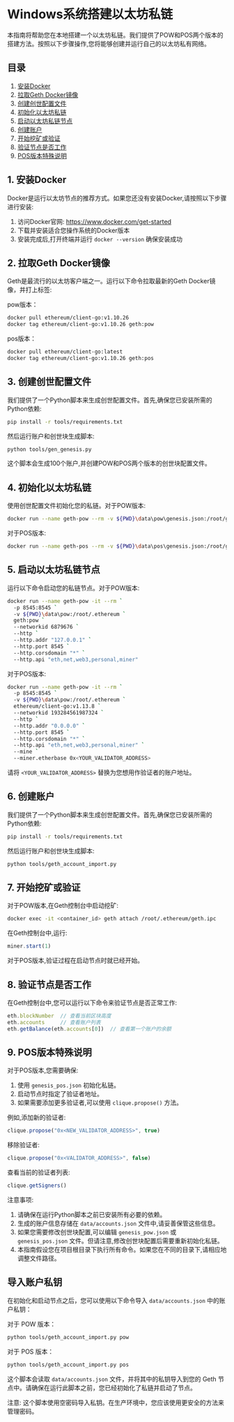 # Windows系统搭建以太坊私链

本指南将帮助您在本地搭建一个以太坊私链。我们提供了POW和POS两个版本的搭建方法。按照以下步骤操作,您将能够创建并运行自己的以太坊私有网络。

## 目录

1. [安装Docker](#1-安装docker)
2. [拉取Geth Docker镜像](#2-拉取geth-docker镜像)
3. [创建创世配置文件](#3-创建创世配置文件)
4. [初始化以太坊私链](#4-初始化以太坊私链)
5. [启动以太坊私链节点](#5-启动以太坊私链节点)
6. [创建账户](#6-创建账户)
7. [开始挖矿或验证](#7-开始挖矿或验证)
8. [验证节点是否工作](#8-验证节点是否工作)
9. [POS版本特殊说明](#9-pos版本特殊说明)

## 1. 安装Docker

Docker是运行以太坊节点的推荐方式。如果您还没有安装Docker,请按照以下步骤进行安装:

1. 访问Docker官网: https://www.docker.com/get-started
2. 下载并安装适合您操作系统的Docker版本
3. 安装完成后,打开终端并运行 `docker --version` 确保安装成功

## 2. 拉取Geth Docker镜像

Geth是最流行的以太坊客户端之一。运行以下命令拉取最新的Geth Docker镜像，并打上标签:

pow版本：

```bash
docker pull ethereum/client-go:v1.10.26
docker tag ethereum/client-go:v1.10.26 geth:pow
```

pos版本：

```bash
docker pull ethereum/client-go:latest
docker tag ethereum/client-go:v1.10.26 geth:pos
```

## 3. 创建创世配置文件

我们提供了一个Python脚本来生成创世配置文件。首先,确保您已安装所需的Python依赖:

```bash
pip install -r tools/requirements.txt
```

然后运行账户和创世块生成脚本:

```bash
python tools/gen_genesis.py
```

这个脚本会生成100个账户,并创建POW和POS两个版本的创世块配置文件。

## 4. 初始化以太坊私链

使用创世配置文件初始化您的私链。对于POW版本:

```bash
docker run --name geth-pow --rm -v ${PWD}\data\pow\genesis.json:/root/genesis.json -v ${PWD}\data\pow:/root/.ethereum geth:pow init /root/genesis.json
```

对于POS版本:

```bash
docker run --name geth-pos --rm -v ${PWD}\data\pos\genesis.json:/root/genesis.json -v ${PWD}\data\pos:/root/.ethereum geth:pos init /root/genesis.json
```

## 5. 启动以太坊私链节点

运行以下命令启动您的私链节点。对于POW版本:

```bash
docker run --name geth-pow -it --rm `
  -p 8545:8545 `
  -v ${PWD}\data\pow:/root/.ethereum `
  geth:pow `
  --networkid 6879676 `
  --http `
  --http.addr "127.0.0.1" `
  --http.port 8545 `
  --http.corsdomain "*" `
  --http.api "eth,net,web3,personal,miner"
```

对于POS版本:

```bash
docker run --name geth-pow -it --rm `
  -p 8545:8545 `
  -v ${PWD}\data\pow:/root/.ethereum `
  ethereum/client-go:v1.13.8 `
  --networkid 193284561987324 `
  --http `
  --http.addr "0.0.0.0" `
  --http.port 8545 `
  --http.corsdomain "*" `
  --http.api "eth,net,web3,personal,miner" `
  --mine `
  --miner.etherbase 0x<YOUR_VALIDATOR_ADDRESS>
```

请将 `<YOUR_VALIDATOR_ADDRESS>` 替换为您想用作验证者的账户地址。

## 6. 创建账户

我们提供了一个Python脚本来生成创世配置文件。首先,确保您已安装所需的Python依赖:

```bash
pip install -r tools/requirements.txt
```

然后运行账户和创世块生成脚本:

```bash
python tools/geth_account_import.py
```

## 7. 开始挖矿或验证

对于POW版本,在Geth控制台中启动挖矿:

```bash
docker exec -it <container_id> geth attach /root/.ethereum/geth.ipc
```

在Geth控制台中,运行:

```javascript
miner.start(1)
```

对于POS版本,验证过程在启动节点时就已经开始。

## 8. 验证节点是否工作

在Geth控制台中,您可以运行以下命令来验证节点是否正常工作:

```javascript
eth.blockNumber  // 查看当前区块高度
eth.accounts     // 查看账户列表
eth.getBalance(eth.accounts[0])  // 查看第一个账户的余额
```

## 9. POS版本特殊说明

对于POS版本,您需要确保:

1. 使用 `genesis_pos.json` 初始化私链。
2. 启动节点时指定了验证者地址。
3. 如果需要添加更多验证者,可以使用 `clique.propose()` 方法。

例如,添加新的验证者:

```javascript
clique.propose("0x<NEW_VALIDATOR_ADDRESS>", true)
```

移除验证者:

```javascript
clique.propose("0x<VALIDATOR_ADDRESS>", false)
```

查看当前的验证者列表:

```javascript
clique.getSigners()
```

注意事项:

1. 请确保在运行Python脚本之前已安装所有必要的依赖。
2. 生成的账户信息存储在 `data/accounts.json` 文件中,请妥善保管这些信息。
3. 如果您需要修改创世块配置,可以编辑 `genesis_pow.json` 或 `genesis_pos.json` 文件。但请注意,修改创世块配置后需要重新初始化私链。
4. 本指南假设您在项目根目录下执行所有命令。如果您在不同的目录下,请相应地调整文件路径。

## 导入账户私钥

在初始化和启动节点之后，您可以使用以下命令导入 `data/accounts.json` 中的账户私钥：

对于 POW 版本：

```bash
python tools/geth_account_import.py pow
```

对于 POS 版本：

```bash
python tools/geth_account_import.py pos
```

这个脚本会读取 `data/accounts.json` 文件，并将其中的私钥导入到您的 Geth 节点中。请确保在运行此脚本之前，您已经初始化了私链并启动了节点。

注意: 这个脚本使用空密码导入私钥。在生产环境中，您应该使用更安全的方法来管理密码。
